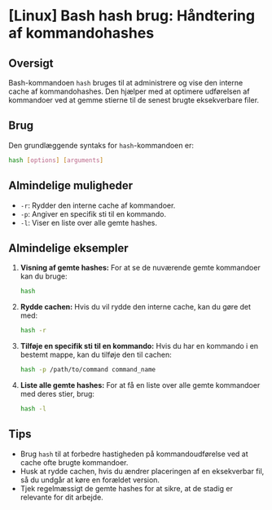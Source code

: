 # [Linux] Bash hash brug: Håndtering af kommandohashes

## Oversigt
Bash-kommandoen `hash` bruges til at administrere og vise den interne cache af kommandohashes. Den hjælper med at optimere udførelsen af kommandoer ved at gemme stierne til de senest brugte eksekverbare filer.

## Brug
Den grundlæggende syntaks for `hash`-kommandoen er:

```bash
hash [options] [arguments]
```

## Almindelige muligheder
- `-r`: Rydder den interne cache af kommandoer.
- `-p`: Angiver en specifik sti til en kommando.
- `-l`: Viser en liste over alle gemte hashes.

## Almindelige eksempler

1. **Visning af gemte hashes:**
   For at se de nuværende gemte kommandoer kan du bruge:
   ```bash
   hash
   ```

2. **Rydde cachen:**
   Hvis du vil rydde den interne cache, kan du gøre det med:
   ```bash
   hash -r
   ```

3. **Tilføje en specifik sti til en kommando:**
   Hvis du har en kommando i en bestemt mappe, kan du tilføje den til cachen:
   ```bash
   hash -p /path/to/command command_name
   ```

4. **Liste alle gemte hashes:**
   For at få en liste over alle gemte kommandoer med deres stier, brug:
   ```bash
   hash -l
   ```

## Tips
- Brug `hash` til at forbedre hastigheden på kommandoudførelse ved at cache ofte brugte kommandoer.
- Husk at rydde cachen, hvis du ændrer placeringen af en eksekverbar fil, så du undgår at køre en forældet version.
- Tjek regelmæssigt de gemte hashes for at sikre, at de stadig er relevante for dit arbejde.